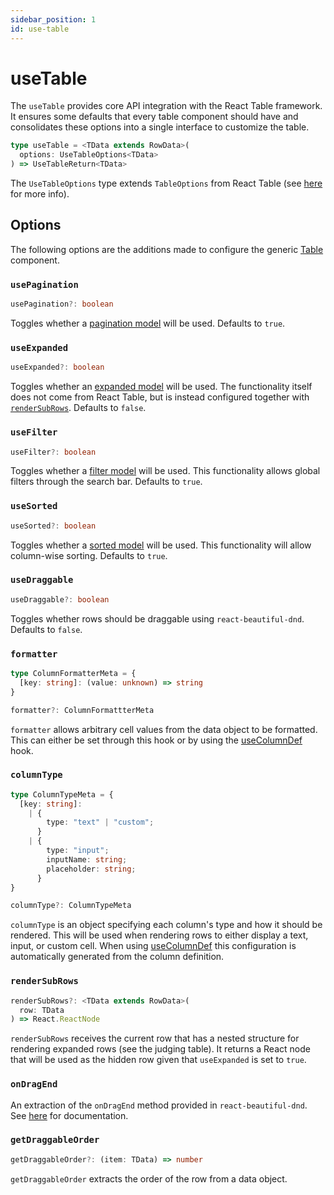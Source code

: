 ```yaml
---
sidebar_position: 1
id: use-table
---
```


# useTable

The `useTable` provides core API integration with the React Table framework. It ensures some defaults that every table
component should have and consolidates these options into a single interface to customize the table.

```ts
type useTable = <TData extends RowData>(
  options: UseTableOptions<TData>
) => UseTableReturn<TData>
```

The `UseTableOptions` type extends `TableOptions` from React Table 
(see [here](https://tanstack.com/table/v8/docs/api/core/table#data) for more info).

## Options

The following options are the additions made to configure the generic [Table](/docs/admin-web-app/components/table) 
component.

### `usePagination`

```ts
usePagination?: boolean
```

Toggles whether a [pagination model](https://tanstack.com/table/v8/docs/api/features/pagination#getpaginationrowmodel) 
will be used. Defaults to `true`.

### `useExpanded`

```ts
useExpanded?: boolean
```

Toggles whether an [expanded model](https://tanstack.com/table/v8/docs/api/features/expanding#getexpandedrowmodel)
will be used. The functionality itself does not come from React Table, but is instead configured together with
[`renderSubRows`](#renderSubRows). Defaults to `false`.

### `useFilter`

```ts
useFilter?: boolean
```

Toggles whether a [filter model](https://tanstack.com/table/v8/docs/api/features/filters#getfilteredrowmodel)
will be used. This functionality allows global filters through the search bar. Defaults to `true`.

### `useSorted`

```ts
useSorted?: boolean
```

Toggles whether a [sorted model](https://tanstack.com/table/v8/docs/api/features/sorting#getsortedrowmodel)
will be used. This functionality will allow column-wise sorting. Defaults to `true`.

### `useDraggable`

```ts
useDraggable?: boolean
```

Toggles whether rows should be draggable using `react-beautiful-dnd`. Defaults to `false`.

### `formatter`

```ts
type ColumnFormatterMeta = {
  [key: string]: (value: unknown) => string
}

formatter?: ColumnFormattterMeta
```

`formatter` allows arbitrary cell values from the data object to be formatted. This can either be set through this hook
or by using the [useColumnDef](/docs/admin-web-app/hooks/use-column-def) hook.

### `columnType`

```ts
type ColumnTypeMeta = {
  [key: string]: 
    | {
        type: "text" | "custom";
      }
    | {
        type: "input";
        inputName: string;
        placeholder: string;
      }  
}

columnType?: ColumnTypeMeta
```

`columnType` is an object specifying each column's type and how it should be rendered. This will be used when rendering
rows to either display a text, input, or custom cell. When using [useColumnDef](/docs/admin-web-app/hooks/use-column-def)
this configuration is automatically generated from the column definition.

### `renderSubRows`

```ts
renderSubRows?: <TData extends RowData>(
  row: TData
) => React.ReactNode
```

`renderSubRows` receives the current row that has a nested structure for rendering expanded rows (see the judging table).
It returns a React node that will be used as the hidden row given that `useExpanded` is set to `true`.

### `onDragEnd`

An extraction of the `onDragEnd` method provided in `react-beautiful-dnd`. 
See [here](https://github.com/atlassian/react-beautiful-dnd/blob/master/docs/guides/types.md#responders) 
for documentation.

### `getDraggableOrder`

```ts
getDraggableOrder?: (item: TData) => number
```

`getDraggableOrder` extracts the order of the row from a data object.
